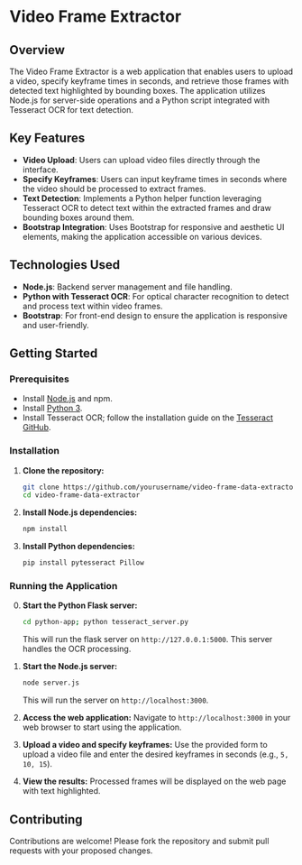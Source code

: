
# Video Frame Extractor

## Overview
The Video Frame Extractor is a web application that enables users to upload a video, specify keyframe times in seconds, and retrieve those frames with detected text highlighted by bounding boxes. The application utilizes Node.js for server-side operations and a Python script integrated with Tesseract OCR for text detection.

## Key Features
- **Video Upload**: Users can upload video files directly through the interface.
- **Specify Keyframes**: Users can input keyframe times in seconds where the video should be processed to extract frames.
- **Text Detection**: Implements a Python helper function leveraging Tesseract OCR to detect text within the extracted frames and draw bounding boxes around them.
- **Bootstrap Integration**: Uses Bootstrap for responsive and aesthetic UI elements, making the application accessible on various devices.

## Technologies Used
- **Node.js**: Backend server management and file handling.
- **Python with Tesseract OCR**: For optical character recognition to detect and process text within video frames.
- **Bootstrap**: For front-end design to ensure the application is responsive and user-friendly.

## Getting Started

### Prerequisites
- Install [Node.js](https://nodejs.org/en/) and npm.
- Install [Python 3](https://www.python.org/downloads/).
- Install Tesseract OCR; follow the installation guide on the [Tesseract GitHub](https://github.com/tesseract-ocr/tesseract).

### Installation
1. **Clone the repository:**
   ```bash
   git clone https://github.com/yourusername/video-frame-data-extractor.git
   cd video-frame-data-extractor
   ```

2. **Install Node.js dependencies:**
   ```bash
   npm install
   ```

3. **Install Python dependencies:**
   ```bash
   pip install pytesseract Pillow
   ```

### Running the Application
0. **Start the Python Flask server:**
   ```bash
   cd python-app; python tesseract_server.py
   ```
   This will run the flask server on `http://127.0.0.1:5000`. This server handles the OCR processing.

1. **Start the Node.js server:**
   ```bash
   node server.js
   ```
   This will run the server on `http://localhost:3000`.

2. **Access the web application:**
   Navigate to `http://localhost:3000` in your web browser to start using the application.

3. **Upload a video and specify keyframes:**
   Use the provided form to upload a video file and enter the desired keyframes in seconds (e.g., `5, 10, 15`).

4. **View the results:**
   Processed frames will be displayed on the web page with text highlighted.

## Contributing
Contributions are welcome! Please fork the repository and submit pull requests with your proposed changes.